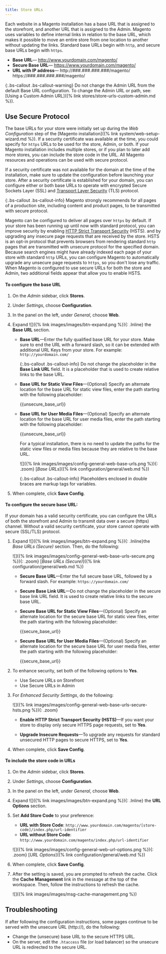 ```yaml
---
title: Store URLs
---
```


Each website in a Magento installation has a base URL that is assigned to the storefront, and another URL that is assigned to the Admin. Magento uses variables to define internal links in relation to the base URL, which makes it possible to move an entire store from one location to another without updating the links. Standard base URLs begin with `http`, and secure base URLs begin with `https`.

- **Base URL**— 
    http://www.yourdomain.com/magento/
- **Secure Base URL**— 
    https://www.yourdomain.com/magento/
- **URL with IP address**— 
    http://###.###.###.###/magento/ 
    https://###.###.###.###/magento/

{:.bs-callout .bs-callout-warning}
Do not change the Admin URL from the default Base URL configuration. To change the Admin URL or path, see: [Using a Custom Admin URL]({% link stores/store-urls-custom-admin.md %}).

## Use Secure Protocol

The base URLs for your store were initially set up during the _Web Configuration_ step of the [Magento installation]({% link system/web-setup-wizard.md %}). If a security certificate was available at the time, you could specify for `https` URLs to be used for the store, Admin, or both. If your Magento installation includes multiple stores, or if you plan to later add more stores, you can include the store code in the URL. All Magento resources and operations can be used with secure protocol.

If a security certificate was not available for the domain at the time of the installation, make sure to update the configuration before launching your store. After a security certificate is established for your domain, you can configure either or both base URLs to operate with encrypted Secure Sockets Layer (SSL) and [Transport Layer Security][1] (TLS) protocol.

{:.bs-callout .bs-callout-info}
Magento strongly recommends for all pages of a production site, including content and product pages, to be transmitted with secure protocol.

Magento can be configured to deliver all pages over `https` by default. If your store has been running up until now with standard protocol, you can improve security by enabling [HTTP Strict Transport Security][2] (HSTS). and by upgrading any insecure page requests that are received by the store. HSTS is an opt-in protocol that prevents browsers from rendering standard `http` pages that are transmitted with unsecure protocol for the specified domain. Because search engines might have already indexed each page of your store with standard `http` URLs, you can configure Magento to automatically upgrade any unsecure page requests to `https`, so you don't lose any traffic. When Magento is configured to use secure URLs for both the store and Admin, two additional fields appear that allow you to enable HSTS.

#### To configure the base URL

1. On the _Admin_ sidebar, click **Stores**.

1. Under _Settings_, choose **Configuration**.

1. In the panel on the left, under _General_, choose **Web**.

1. Expand ![]({% link images/images/btn-expand.png %}){: .Inline} the **Base URL** section.

    - **Base URL**—Enter the fully qualified base URL for your store. Make sure to end the URL with a forward slash, so it can be extended with additional URL Keys from your store. For example: `http://yourdomain.com/`

       {:.bs-callout .bs-callout-info}
       Do not change the placeholder in the **Base Link URL** field. It is a placeholder that is used to create relative links to the base URL.

    - **Base URL for Static View Files**—(Optional) Specify an alternate location for the base URL for static view files, enter the path starting with the following placeholder:

        {{unsecure_base_url}}

    - **Base URL for User Media Files**—(Optional) Specify an alternate location for the base URL for user media files, enter the path starting with the following placeholder:

        {{unsecure_base_url}}

       For a typical installation, there is no need to update the paths for the static view files or media files because they are relative to the base URL.

       ![]({% link images/images/config-general-web-base-urls.png %}){: .zoom} 
       [*Base URLs*]({% link configuration/general/web.md %})

       {:.bs-callout .bs-callout-info}
       Placeholders enclosed in double braces are markup tags for variables.

1. When complete, click **Save Config**.

#### To configure the secure base URL:

If your domain has a valid security certificate, you can configure the URLs of both the storefront and Admin to transmit data over a secure (https) channel. Without a valid security certificate, your store cannot operate with secure (SSL/TLS) protocol.

1. Expand ![]({% link images/images/btn-expand.png %}){: .Inline}the _Base URLs (Secure)_ section. Then, do the following:

    ![]({% link images/images/config-general-web-base-urls-secure.png %}){: .zoom}
    [*Base URLs (Secure)*]({% link configuration/general/web.md %})

    - **Secure Base URL**—Enter the full secure base URL, followed by a forward slash. For example: `https://yourdomain.com/`

    - **Secure Base Link URL**—Do not change the placeholder in the secure base link URL field. It is used to create relative links to the secure base URL.

    - **Secure Base URL for Static View Files**—(Optional) Specify an alternate location for the secure base URL for static view files, enter the path starting with the following placeholder:

        {{secure_base_url}}

    - **Secure Base URL for User Media Files**—(Optional) Specify an alternate location for the secure base URL for user media files, enter the path starting with the following placeholder:

        {{secure_base_url}}

1. To enhance security, set both of the following options to **Yes**.

    - Use Secure URLs on Storefront
    - Use Secure URLs in Admin

1. For _Enhanced Security Settings_, do the following:

    ![]({% link images/images/config-general-web-base-urls-secure-hsts.png %}){: .zoom}

    - **Enable HTTP Strict Transport Security (HSTS)**—If you want your store to display only secure HTTPS page requests, set to **Yes**.

    - **Upgrade Insecure Requests**—To upgrade any requests for standard unsecured HTTP pages to secure HTTPS, set to **Yes**.

1. When complete, click **Save Config**.

#### To include the store code in URLs

1. On the _Admin_ sidebar, click **Stores**.

1. Under _Settings_, choose **Configuration**.

1. In the panel on the left, under _General_, choose **Web**.

1. Expand ![]({% link images/images/btn-expand.png %}){: .Inline} the **URL Options** section.

1. Set **Add Store Code** to your preference:

    - **URL with Store Code**: `http://www.yourdomain.com/magento/[store-code]/index.php/url-identifier`
    - **URL without Store Code**: `http://www.yourdomain.com/magento/index.php/url-identifier`

    ![]({% link images/images/config-general-web-url-options.png %}){: .zoom} 
    [*URL Options*]({% link configuration/general/web.md %})

1. When complete, click **Save Config**.

1. After the setting is saved, you are prompted to refresh the cache. Click the **Cache Management** link in the message at the top of the workspace. Then, follow the instructions to refresh the cache.

    ![]({% link images/images/msg-cache-management.png %})

## Troubleshooting

If after following the configuration instructions, some pages continue to be served with the unsecure URL (http://), do the following:

- Change the (unsecure) base URL to the secure HTTPS URL.
- On the server, edit the `.htaccess` file (or load balancer) so the unsecure URL is redirected to the secure URL.

[1]: https://en.wikipedia.org/wiki/Transport_Layer_Security
[2]: https://en.wikipedia.org/wiki/HTTP_Strict_Transport_Security

